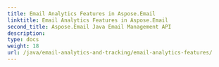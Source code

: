 ```yaml
---
title: Email Analytics Features in Aspose.Email
linktitle: Email Analytics Features in Aspose.Email
second_title: Aspose.Email Java Email Management API
description: 
type: docs
weight: 18
url: /java/email-analytics-and-tracking/email-analytics-features/
---
```

